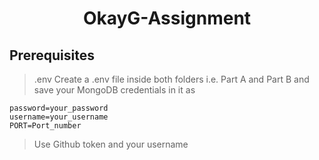 <h1 align ="center">
  OkayG-Assignment
</h1>

## Prerequisites

> .env
> Create a .env file inside both folders i.e. Part A and Part B and save your MongoDB credentials in it as
>>
```
password=your_password
username=your_username
PORT=Port_number
```
> Use Github token and your username
  
